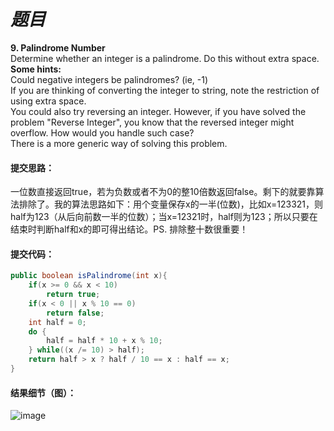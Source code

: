 # *题目*
**9. Palindrome Number**  
Determine whether an integer is a palindrome. Do this without extra space.  
**Some hints:**  
Could negative integers be palindromes? (ie, -1)  
If you are thinking of converting the integer to string, note the restriction of using extra space.  
You could also try reversing an integer. However, if you have solved the problem "Reverse Integer", you know that the reversed integer might overflow. How would you handle such case?  
There is a more generic way of solving this problem.
#### 提交思路：
一位数直接返回true，若为负数或者不为0的整10倍数返回false。剩下的就要靠算法排除了。我的算法思路如下：用个变量保存x的一半(位数)，比如x=123321，则half为123（从后向前数一半的位数）；当x=12321时，half则为123；所以只要在结束时判断half和x的即可得出结论。PS. 排除整十数很重要！
#### 提交代码：
```java
public boolean isPalindrome(int x){
    if(x >= 0 && x < 10)
        return true;
    if(x < 0 || x % 10 == 0)
        return false;
    int half = 0;
    do {
        half = half * 10 + x % 10;
    } while((x /= 10) > half);
    return half > x ? half / 10 == x : half == x;
}
```
#### 结果细节（图）：
![image](https://github.com/jnuyanfa/YanFa-LeetCode-with-JAVA/blob/master/leetcode009_PalindromeNumber/img/1.png)
